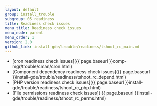 ```yaml
---
layout: default
group: install_trouble
subgroup: 05_readiness
title: Readiness check issues
menu_title: Readiness check issues
menu_node: parent
menu_order: 1
version: 2.0
github_link: install-gde/trouble/readiness/tshoot_rc_main.md
---
```


*	[cron readiness check issues]({{ page.baseurl }}comp-mgr/trouble/cman/cron.html)
*	[Component dependency readiness check issues]({{ page.baseurl }}install-gde/trouble/readiness/tshoot_rc_depend.html)
*	[PHP version readiness check issues]({{ page.baseurl }}install-gde/trouble/readiness/tshoot_rc_php.html)
*	[File permissions readiness check issues]( {{ page.baseurl }}install-gde/trouble/readiness/tshoot_rc_perms.html)

